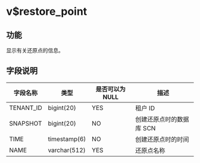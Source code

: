 v$restore_point
====================================

功能
-----------

显示有关还原点的信息。

字段说明
-------------

| **字段名称**  |    **类型**    | **是否可以为 NULL** |     **描述**     |
|-----------|--------------|----------------|----------------|
| TENANT_ID | bigint(20)   | YES            | 租户 ID          |
| SNAPSHOT  | bigint(20)   | NO             | 创建还原点时的数据库 SCN |
| TIME      | timestamp(6) | NO             | 创建还原点时的时间      |
| NAME      | varchar(512) | YES            | 还原点名称          |
